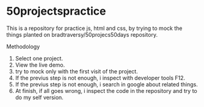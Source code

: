 # 50projectspractice
This is a repository for practice js, html and css, by trying to mock the things planted on bradtraversy/50projecs50days repository.

Methodology
1) Select one project.
2) View the live demo.
3) try to mock only with the first visit of the project.
4) If the previus step is not enough, i inspect with developer tools F12.
5)  If the previus step is not enough, i search in google about related things.
6)  At finish, if all goes wrong, i inspect the code in the repository and try to do my self version.

